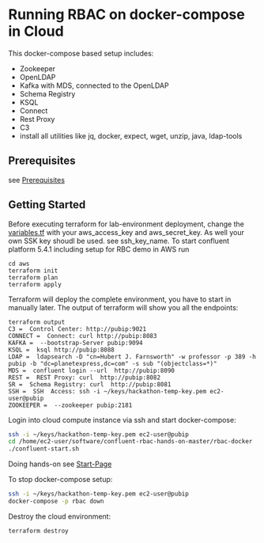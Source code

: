 # Running RBAC on docker-compose in Cloud

This docker-compose based setup includes:
- Zookeeper
- OpenLDAP
- Kafka with MDS, connected to the OpenLDAP
- Schema Registry
- KSQL
- Connect
- Rest Proxy
- C3
- install all utilities like jq, docker, expect, wget, unzip, java, ldap-tools

## Prerequisites

see [Prerequisites](https://github.com/ora0600/confluent-rbac-hands-on)

## Getting Started
Before executing terraform for lab-environment deployment, change the [variables.tf](aws/variables.tf) with your aws_access_key and aws_secret_key. As well your own SSK key shoudl be used. see ssh_key_name.
To start confluent platform 5.4.1 including setup for RBC demo in AWS run
```
cd aws
terraform init
terraform plan
terraform apply
```
Terraform will deploy the complete environment, you have to start in manually later.
The output of terraform will show you all the endpoints:
```
terraform output
C3 =  Control Center: http://pubip:9021
CONNECT =  Connect: curl http://pubip:8083
KAFKA =  --bootstrap-Server pubip:9094
KSQL =  ksql http://pubip:8088
LDAP =  ldapsearch -D "cn=Hubert J. Farnsworth" -w professor -p 389 -h pubip -b "dc=planetexpress,dc=com" -s sub "(objectclass=*)"
MDS =  confluent login --url  http://pubip:8090
REST =  REST Proxy: curl  http://pubip:8082
SR =  Schema Registry: curl  http://pubip:8081
SSH =  SSH  Access: ssh -i ~/keys/hackathon-temp-key.pem ec2-user@pubip 
ZOOKEEPER =  --zookeeper pubip:2181
```
Login into cloud compute instance via ssh and start docker-compose:
```bash 
ssh -i ~/keys/hackathon-temp-key.pem ec2-user@pubip
cd /home/ec2-user/software/confluent-rbac-hands-on-master/rbac-docker
./confluent-start.sh
```
Doing hands-on see [Start-Page](https://github.com/ora0600/confluent-rbac-hands-on)

To stop docker-compose setup:
```bash
ssh -i ~/keys/hackathon-temp-key.pem ec2-user@pubip
docker-compose -p rbac down
```
Destroy the cloud environment:
```bash
terraform destroy
```